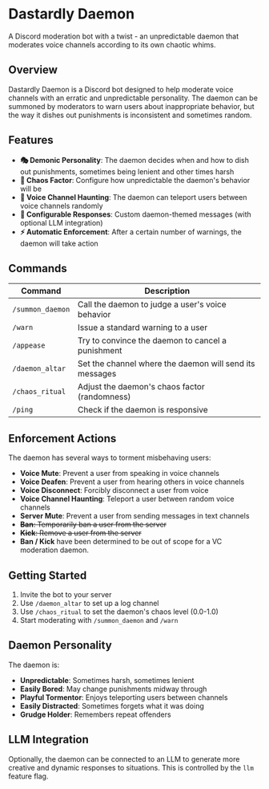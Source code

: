 # Dastardly Daemon

A Discord moderation bot with a twist - an unpredictable daemon that moderates voice channels according to its own chaotic whims.

## Overview

Dastardly Daemon is a Discord bot designed to help moderate voice channels with an erratic and unpredictable personality. The daemon can be summoned by moderators to warn users about inappropriate behavior, but the way it dishes out punishments is inconsistent and sometimes random.

## Features

- **🎭 Demonic Personality**: The daemon decides when and how to dish out punishments, sometimes being lenient and other times harsh
- **🎲 Chaos Factor**: Configure how unpredictable the daemon's behavior will be 
- **👻 Voice Channel Haunting**: The daemon can teleport users between voice channels randomly
- **🔮 Configurable Responses**: Custom daemon-themed messages (with optional LLM integration)
- **⚡ Automatic Enforcement**: After a certain number of warnings, the daemon will take action

## Commands

| Command | Description |
|---------|-------------|
| `/summon_daemon` | Call the daemon to judge a user's voice behavior |
| `/warn` | Issue a standard warning to a user |
| `/appease` | Try to convince the daemon to cancel a punishment |
| `/daemon_altar` | Set the channel where the daemon will send its messages |
| `/chaos_ritual` | Adjust the daemon's chaos factor (randomness) |
| `/ping` | Check if the daemon is responsive |

## Enforcement Actions

The daemon has several ways to torment misbehaving users:

- **Voice Mute**: Prevent a user from speaking in voice channels
- **Voice Deafen**: Prevent a user from hearing others in voice channels
- **Voice Disconnect**: Forcibly disconnect a user from voice
- **Voice Channel Haunting**: Teleport a user between random voice channels
- **Server Mute**: Prevent a user from sending messages in text channels
- ~~**Ban**: Temporarily ban a user from the server~~
- ~~**Kick**: Remove a user from the server~~
- **Ban / Kick** have been determined to be out of scope for a VC moderation daemon.

## Getting Started

1. Invite the bot to your server
2. Use `/daemon_altar` to set up a log channel
3. Use `/chaos_ritual` to set the daemon's chaos level (0.0-1.0)
4. Start moderating with `/summon_daemon` and `/warn`

## Daemon Personality

The daemon is:
- **Unpredictable**: Sometimes harsh, sometimes lenient
- **Easily Bored**: May change punishments midway through
- **Playful Tormentor**: Enjoys teleporting users between channels
- **Easily Distracted**: Sometimes forgets what it was doing
- **Grudge Holder**: Remembers repeat offenders

## LLM Integration

Optionally, the daemon can be connected to an LLM to generate more creative and dynamic responses to situations. This is controlled by the `llm` feature flag.
